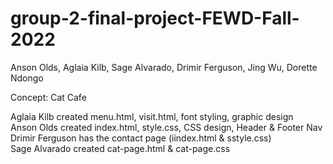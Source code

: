 # group-2-final-project-FEWD-Fall-2022
Anson Olds, Aglaia Kilb, Sage Alvarado, Drimir Ferguson, Jing Wu, Dorette Ndongo

Concept: Cat Cafe

Aglaia Kilb created menu.html, visit.html, font styling, graphic design
<br>
Anson Olds created index.html, style.css, CSS design, Header & Footer Nav
<br>
Drimir Ferguson has the contact page (iindex.html & sstyle.css)
<br>
Sage Alvarado created cat-page.html & cat-page.css
